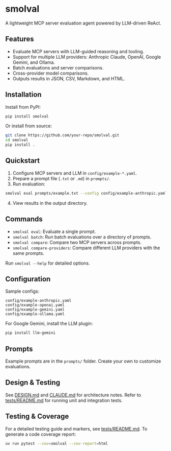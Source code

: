 # smolval

A lightweight MCP server evaluation agent powered by LLM-driven ReAct.

## Features

- Evaluate MCP servers with LLM-guided reasoning and tooling.
- Support for multiple LLM providers: Anthropic Claude, OpenAI, Google Gemini, and Ollama.
- Batch evaluations and server comparisons.
- Cross-provider model comparisons.
- Outputs results in JSON, CSV, Markdown, and HTML.

## Installation

Install from PyPI:
```bash
pip install smolval
```

Or install from source:
```bash
git clone https://github.com/your-repo/smolval.git
cd smolval
pip install .
```

## Quickstart

1. Configure MCP servers and LLM in `config/example-*.yaml`.
2. Prepare a prompt file (`.txt` or `.md`) in `prompts/`.
3. Run evaluation:
```bash
smolval eval prompts/example.txt --config config/example-anthropic.yaml --output-dir results
```
4. View results in the output directory.

## Commands

- `smolval eval`: Evaluate a single prompt.
- `smolval batch`: Run batch evaluations over a directory of prompts.
- `smolval compare`: Compare two MCP servers across prompts.
- `smolval compare-providers`: Compare different LLM providers with the same prompts.

Run `smolval --help` for detailed options.

## Configuration

Sample configs:
```text
config/example-anthropic.yaml
config/example-openai.yaml
config/example-gemini.yaml
config/example-ollama.yaml
```

For Google Gemini, install the LLM plugin:
```bash
pip install llm-gemini
```

## Prompts

Example prompts are in the `prompts/` folder. Create your own to customize evaluations.

## Design & Testing

See [DESIGN.md](DESIGN.md) and [CLAUDE.md](CLAUDE.md) for architecture notes.
Refer to [tests/README.md](tests/README.md) for running unit and integration tests.

## Testing & Coverage

For a detailed testing guide and markers, see [tests/README.md](tests/README.md). To generate a code coverage report:

```bash
uv run pytest --cov=smolval --cov-report=html
```
